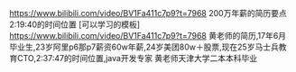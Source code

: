 https://www.bilibili.com/video/BV1Fa411c7p9?t=7968 200万年薪的简历要点 2:19:40的时间位置
[可以学习的模板] https://www.bilibili.com/video/BV1Fa411c7p9?t=7968 黄老师的简历,17年6月毕业生,23岁阿里p6那p7薪资60w年薪,24岁美团80w＋股票,现在25岁马士兵教育CTO,2:37:47的时间位置,java开发专家
黄老师天津大学二本本科毕业


